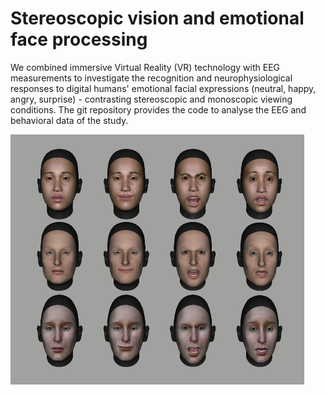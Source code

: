 # Stereoscopic vision and emotional face processing
We combined immersive Virtual Reality (VR) technology with EEG measurements to investigate the recognition and neurophysiological responses to digital humans' emotional facial expressions (neutral, happy, angry, surprise) - contrasting stereoscopic and monoscopic viewing conditions. The git repository provides the code to analyse the EEG and behavioral data of the study. 

<img src="/visualisation/AvatarMatrix.png" width="470" height="400">
